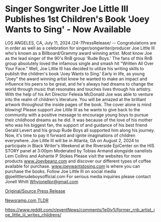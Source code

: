 # Singer Songwriter Joe Little III Publishes 1st Children's Book 'Joey Wants to Sing' - Now Available

LOS ANGELES, CA, July 11, 2024 /24-7PressRelease/ -- Congratulations are in order as well as a celebration for singer/songwriter/producer Joe Little III who's known as a Billboard/Grammy award winning artist. Most know Joe as the lead singer of the 90's RnB group 'Rude Boys.' The fans of this RnB group absolutely loved the infamous single and smash hit "Written All Over Your Face."   Well, Joe Little III has decided to utilize his writing skills to publish the children's book 'Joey Wants to Sing.' Early in life, as young "Joey" the award winning artist knew he wanted to make an impact and influence his peers to be great, and he's always had dreams to change the world through music that resonates and touches lives through his artistry.   With the help of his Art Director Felesia McDonald Joe was able to venture into the realm of children's literature. You will be amazed at the brilliant artwork throughout the inside pages of the book. The cover alone is mind blowing!   Please support Joe Little III as he wants to give back to the community with a positive message to encourage young boys to pursue their childhood dreams as he did. It was because of the love of his mother who was his biggest fan, the support of and guidance of his best friend Gerald Levert and his group Rude Boys all supported him along his journey.  Now, it's time to pay it forward and ignite imaginations of children everywhere.  Joe Little III will be in Atlanta, GA on August 2, 2024 to participate in Black Writer's Weekend at the Riverside EpiCenter on the HIS STORY panel at 3:00pm Moderated by Tobias Armand alongside oanelists Lem Collins and Ashante P Stokes  Please visit the websites for more products www.Joeybeanz.com and discover our different types of coffee available for purchase. www.joeywantstosing.com is where you can purchase the books. Follow Joe Little III on social media @joelittlerudeboysofficial.com   For serious media inquiries please contact Jonell Whitt Whyjonellpr@gmail.com 

[Original/Source Press Release](https://www.24-7pressrelease.com/press-release/512390/singer-songwriter-joe-little-iii-publishes-1st-childrens-book-joey-wants-to-sing-now-available)
                    

[Newsramp.com TLDR](None) 

https://www.reddit.com/r/eventNews/comments/1e0iv1i/former_rnb_artist_joe_little_iii_writes_childrens/